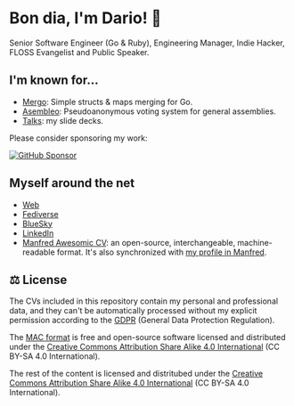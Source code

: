 # Bon dia, I'm Dario! 👋

Senior Software Engineer (Go & Ruby), Engineering Manager, Indie Hacker, FLOSS Evangelist and Public Speaker.

## I'm known for...

- [Mergo](https://github.com/darccio/mergo): Simple structs & maps merging for Go.
- [Asembleo](https://github.com/coopanio/asembleo): Pseudoanonymous voting system for general assemblies.
- [Talks](https://github.com/darccio/talks): my slide decks.

Please consider sponsoring my work:

[![GitHub Sponsor](https://img.shields.io/github/sponsors/darccio?label=Sponsor&logo=GitHub)](https://github.com/sponsors/darccio)

## Myself around the net

- [Web](https://dario.cat)
- [Fediverse](https://mastodont.cat/@dario)
- [BlueSky](https://bsky.app/profile/dario.cat)
- [LinkedIn](https://linkedin.com/in/darccio)
- [Manfred Awesomic CV](/CV/MAC.json): an open-source, interchangeable, machine-readable format. It's also synchronized with [my profile in Manfred](https://getmanfred.com/profile/dcc).


## ⚖️ License

The CVs included in this repository contain my personal and professional data, and they can't be automatically processed without my explicit permission according to the [GDPR](https://gdpr-info.eu/) (General Data Protection Regulation).

The [MAC format](https://github.com/getmanfred/mac) is free and open-source software licensed and distributed under the [Creative Commons Attribution Share Alike 4.0 International](https://creativecommons.org/licenses/by-sa/4.0/) (CC BY-SA 4.0 International).

The rest of the content is licensed and distritubed under the [Creative Commons Attribution Share Alike 4.0 International](https://creativecommons.org/licenses/by-sa/4.0/) (CC BY-SA 4.0 International).
